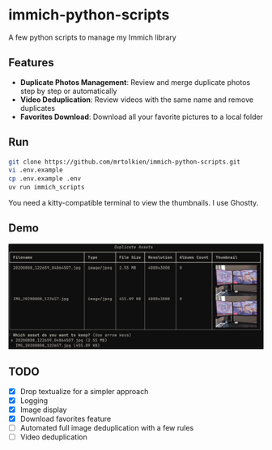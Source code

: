 # immich-python-scripts

A few python scripts to manage my Immich library

## Features

- **Duplicate Photos Management**: Review and merge duplicate photos step by step or automatically
- **Video Deduplication**: Review videos with the same name and remove duplicates
- **Favorites Download**: Download all your favorite pictures to a local folder

## Run

```sh
git clone https://github.com/mrtolkien/immich-python-scripts.git
vi .env.example
cp .env.example .env
uv run immich_scripts
```

You need a kitty-compatible terminal to view the thumbnails. I use Ghostty.

## Demo

![Duplicate picker](image.png)

## TODO

- [x] Drop textualize for a simpler approach
- [x] Logging
- [x] Image display
- [x] Download favorites feature
- [ ] Automated full image deduplication with a few rules
- [ ] Video deduplication
